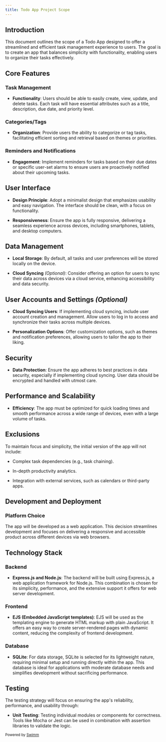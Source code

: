 ```yaml
---
title: Todo App Project Scope
---
```

## Introduction

This document outlines the scope of a Todo App designed to offer a streamlined and efficient task management experience to users. The goal is to create an app that balances simplicity with functionality, enabling users to organize their tasks effectively.

## Core Features

### Task Management

- **Functionality**: Users should be able to easily create, view, update, and delete tasks. Each task will have essential attributes such as a title, description, due date, and priority level.

### Categories/Tags

- **Organization**: Provide users the ability to categorize or tag tasks, facilitating efficient sorting and retrieval based on themes or priorities.

### Reminders and Notifications

- **Engagement**: Implement reminders for tasks based on their due dates or specific user-set alarms to ensure users are proactively notified about their upcoming tasks.

## User Interface

- **Design Principle**: Adopt a minimalist design that emphasizes usability and easy navigation. The interface should be clean, with a focus on functionality.

- **Responsiveness**: Ensure the app is fully responsive, delivering a seamless experience across devices, including smartphones, tablets, and desktop computers.

## Data Management

- **Local Storage**: By default, all tasks and user preferences will be stored locally on the device.

- **Cloud Syncing** *(Optional)*: Consider offering an option for users to sync their data across devices via a cloud service, enhancing accessibility and data security.

## User Accounts and Settings *(Optional)*

- **Cloud Syncing Users**: If implementing cloud syncing, include user account creation and management. Allow users to log in to access and synchronize their tasks across multiple devices.

- **Personalization Options**: Offer customization options, such as themes and notification preferences, allowing users to tailor the app to their liking.

## Security

- **Data Protection**: Ensure the app adheres to best practices in data security, especially if implementing cloud syncing. User data should be encrypted and handled with utmost care.

## Performance and Scalability

- **Efficiency**: The app must be optimized for quick loading times and smooth performance across a wide range of devices, even with a large volume of tasks.

## Exclusions

To maintain focus and simplicity, the initial version of the app will not include:

- Complex task dependencies (e.g., task chaining).

- In-depth productivity analytics.

- Integration with external services, such as calendars or third-party apps.

## Development and Deployment

### Platform Choice

The app will be developed as a web application. This decision streamlines development and focuses on delivering a responsive and accessible product across different devices via web browsers.

## Technology Stack

### Backend

- **Express.js and Node.js**: The backend will be built using Express.js, a web application framework for Node.js. This combination is chosen for its simplicity, performance, and the extensive support it offers for web server development.

### Frontend

- **EJS (Embedded JavaScript templates)**: EJS will be used as the templating engine to generate HTML markup with plain JavaScript. It offers an easy way to create server-rendered pages with dynamic content, reducing the complexity of frontend development.

### Database

- **SQLite**: For data storage, SQLite is selected for its lightweight nature, requiring minimal setup and running directly within the app. This database is ideal for applications with moderate database needs and simplifies development without sacrificing performance.

## Testing

The testing strategy will focus on ensuring the app's reliability, performance, and usability through:

- **Unit Testing**: Testing individual modules or components for correctness. Tools like Mocha or Jest can be used in combination with assertion libraries to validate the logic.

<SwmMeta version="3.0.0" repo-id="Z2l0aHViJTNBJTNBVG9kby1hcHAlM0ElM0FDQUJsYW5r" repo-name="Todo-app"><sup>Powered by [Swimm](https://app.swimm.io/)</sup></SwmMeta>
